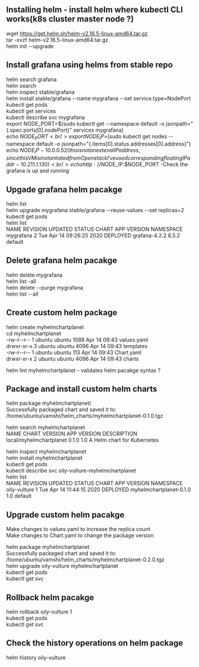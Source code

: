 Installing helm - install helm where kubectl CLI works(k8s cluster master node ?)
---------------------------------------------------------------------------------
wget https://get.helm.sh/helm-v2.16.5-linux-amd64.tar.gz <br/>
tar -xvzf helm-v2.16.5-linux-amd64.tar.gz <br/>
helm init --upgrade <br/>

Install grafana using helms from stable repo
--------------------------------------------
helm search grafana <br/>
helm search <br/>
helm inspect stable/grafana <br/>
helm install stable/grafana --name mygrafana --set service.type=NodePort <br/>
kubectl get pods <br/>
kubectl get services <br/>
kubectl describe svc mygrafana <br/>
export NODE_PORT=$(sudo kubectl get --namespace default -o jsonpath="{.spec.ports[0].nodePort}" services mygrafana) <br/>
echo $NODE_PORT <br/>
export NODE_IP=$(sudo kubectl get nodes --namespace default -o jsonpath="{.items[0].status.addresses[0].address}") <br/>
echo $NODE_IP - 10.0.0.52 (this is not an extenal IP address, since this VM is instantiated from Openstack I've used corresponding floating IP addr-10.211.1.130) <br/>
echo http://$NODE_IP:$NODE_PORT -Check the grafana is up and running <br/>

Upgade grafana helm pacakge
---------------------------
helm list <br/>
helm upgrade mygrafana stable/grafana --reuse-values --set replicas=2 <br/>
kubectl get pods <br/>
helm list <br/>
NAME            REVISION        UPDATED                         STATUS          CHART           APP VERSION     NAMESPACE <br/>
mygrafana       2               Tue Apr 14 09:26:25 2020        DEPLOYED        grafana-4.2.2   6.5.2           default <br/>

Delete grafana helm pacakge
---------------------------
helm delete mygrafana <br/>
helm list -all <br/>
helm delete --purge mygrafana <br/>
helm list --all <br/>

Create custom helm package
--------------------------
helm create myhelmchartplanet <br/>
cd myhelmchartplanet <br/>
-rw-r--r-- 1 ubuntu ubuntu 1088 Apr 14 09:43 values.yaml <br/>
drwxr-xr-x 3 ubuntu ubuntu 4096 Apr 14 09:43 templates <br/>
-rw-r--r-- 1 ubuntu ubuntu  113 Apr 14 09:43 Chart.yaml <br/>
drwxr-xr-x 2 ubuntu ubuntu 4096 Apr 14 09:43 charts <br/>

helm lint myhelmchartplanet - validates helm pacakge syntax ? <br/>

Package and install custom helm charts 
--------------------------------------
helm package myhelmchartplanet/ <br />
Successfully packaged chart and saved it to: /home/ubuntu/vamshi/helm_charts/myhelmchartplanet-0.1.0.tgz <br />

helm search myhelmchartplanet <br />
NAME                    CHART VERSION   APP VERSION     DESCRIPTION <br />
local/myhelmchartplanet 0.1.0           1.0             A Helm chart for Kubernetes <br />

helm inspect myhelmchartplanet <br />
helm install myhelmchartplanet <br />
kubectl get pods <br /> 
kubectl describe svc oily-vulture-myhelmchartplanet <br />
helm list <br />
NAME            REVISION        UPDATED                         STATUS          CHART                   APP VERSION     NAMESPACE <br />
oily-vulture    1               Tue Apr 14 11:44:15 2020        DEPLOYED        myhelmchartplanet-0.1.0 1.0             default <br />

Upgrade custom helm pacakge
---------------------------
Make changes to values.yaml to increase the replica count <br/>
Make changes to Chart.yaml to change the package version <br/>

helm package myhelmchartplanet <br/>
Successfully packaged chart and saved it to: /home/ubuntu/vamshi/helm_charts/myhelmchartplanet-0.2.0.tgz <br/>
helm upgrade oily-vulture myhelmchartplanet <br/>
kubectl get pods <br/>
kubectl get svc <br/>

Rollback helm pacakge 
---------------------
helm rollback oily-vulture 1 <br/>
kubectl get pods <br/>
kubectl get svc <br/>

Check the history operations on helm package
--------------------------------------------
helm history oily-vulture <br/>
